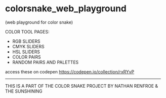 # colorsnake_web_playground
(web playground for color snake)


COLOR TOOL PAGES:
- RGB SLIDERS
- CMYK SLIDERS
- HSL SLIDERS
- COLOR PAIRS
- RANDOM PAIRS AND PALETTES


access these on codepen
https://codepen.io/collection/rxRYvP



---


THIS IS A PART OF THE COLOR SNAKE PROJECT BY NATHAN RENFROE & THE SUNSHINING